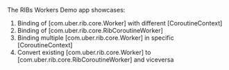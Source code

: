 The RIBs Workers Demo app showcases:

1. Binding of [com.uber.rib.core.Worker] with different [CoroutineContext]
2. Binding of [com.uber.rib.core.RibCoroutineWorker]
3. Binding multiple [com.uber.rib.core.Worker] in specific [CoroutineContext]
4. Convert existing [com.uber.rib.core.Worker] to [com.uber.rib.core.RibCoroutineWorker] and viceversa
